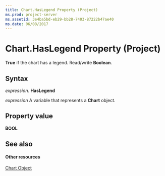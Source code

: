 ```yaml
---
title: Chart.HasLegend Property (Project)
ms.prod: project-server
ms.assetid: 3e4ba5bd-eb29-bb28-7403-87222b47ae40
ms.date: 06/08/2017
---
```



# Chart.HasLegend Property (Project)
 **True** if the chart has a legend. Read/write **Boolean**.

## Syntax

 _expression_. **HasLegend**

 _expression_ A variable that represents a **Chart** object.


## Property value

 **BOOL**


## See also


#### Other resources


[Chart Object](chart-object-project.md)
